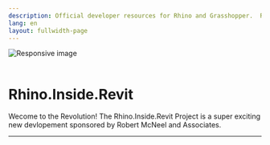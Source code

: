 ```yaml
---
description: Official developer resources for Rhino and Grasshopper.  Rhino developer tools are royalty free and include support.
lang: en
layout: fullwidth-page
---
```


<div class="embed-responsive embed-responsive-16by9">
  <img src="{{ site.baseurl }}/images/rir-floors.jpg" class="img-fluid" alt="Responsive image">
</div>

<br>

# Rhino.Inside.Revit

Wecome to the Revolution!
The Rhino.Inside.Revit Project is a super exciting new devlopement sponsored by Robert McNeel and Associates.

---
